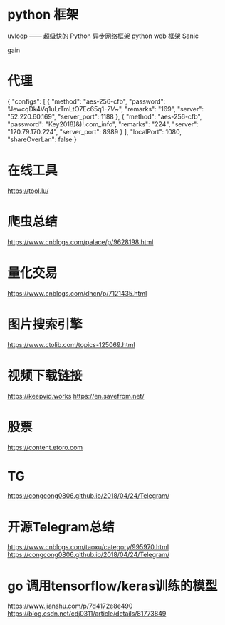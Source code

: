 # python 框架
uvloop —— 超级快的 Python 异步网络框架
python web 框架 Sanic

gain

# 代理
{
    "configs": [
        {
            "method": "aes-256-cfb",
            "password": "JewcqDk4Vq1uLrTmLtO7Ec65q1-_7V_~",
            "remarks": "169",
            "server": "52.220.60.169",
            "server_port": 1188
        },
        {
            "method": "aes-256-cfb",
            "password": "Key2018)&)!.com_info",
            "remarks": "224",
            "server": "120.79.170.224",
            "server_port": 8989
        }
    ],
    "localPort": 1080,
    "shareOverLan": false
}

# 在线工具
https://tool.lu/

# 爬虫总结
https://www.cnblogs.com/palace/p/9628198.html

# 量化交易
https://www.cnblogs.com/dhcn/p/7121435.html

# 图片搜索引擎
https://www.ctolib.com/topics-125069.html

# 视频下载链接
https://keepvid.works
https://en.savefrom.net/

# 股票
https://content.etoro.com

# TG
https://congcong0806.github.io/2018/04/24/Telegram/

# 开源Telegram总结
https://www.cnblogs.com/taoxu/category/995970.html
https://congcong0806.github.io/2018/04/24/Telegram/

# go 调用tensorflow/keras训练的模型
https://www.jianshu.com/p/7d4172e8e490
https://blog.csdn.net/cdj0311/article/details/81773849
